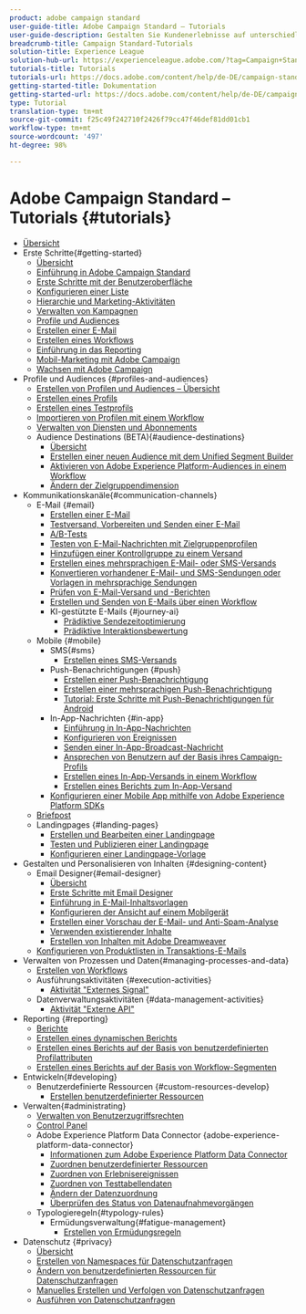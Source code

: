 ```yaml
---
product: adobe campaign standard
user-guide-title: Adobe Campaign Standard – Tutorials
user-guide-description: Gestalten Sie Kundenerlebnisse auf unterschiedlichsten Kanälen und schaffen Sie eine Umgebung für visuelle Kampagnenorchestrierungen, Interaktionsverwaltung in Echtzeit und kanalübergreifende Ausführung.
breadcrumb-title: Campaign Standard-Tutorials
solution-title: Experience League
solution-hub-url: https://experienceleague.adobe.com/?tag=Campaign+Standard#recommended/solutions/campaign
tutorials-title: Tutorials
tutorials-url: https://docs.adobe.com/content/help/de-DE/campaign-standard-learn/tutorials/overview.html
getting-started-title: Dokumentation
getting-started-url: https://docs.adobe.com/content/help/de-DE/campaign-standard/using/campaign-standard-home.html
type: Tutorial
translation-type: tm+mt
source-git-commit: f25c49f242710f2426f79cc47f46def81dd01cb1
workflow-type: tm+mt
source-wordcount: '497'
ht-degree: 98%

---
```



# Adobe Campaign Standard – Tutorials {#tutorials}

+ [Übersicht](/help/overview.md)
+ Erste Schritte{#getting-started}
   + [Übersicht](/help/getting-started/getting-started-overview.md)
   + [Einführung in Adobe Campaign Standard](/help/getting-started/adobe-campaign-standard-introduction.md)
   + [Erste Schritte mit der Benutzeroberfläche](/help/getting-started/getting-started-with-the-ui.md)
   + [Konfigurieren einer Liste](/help/getting-started/configure-a-list.md)
   + [Hierarchie und Marketing-Aktivitäten](/help/getting-started/explore-hierarchy-and-marketing-activities.md)
   + [Verwalten von Kampagnen](/help/getting-started/managing-campaigns.md)
   + [Profile und Audiences](/help/getting-started/understanding-profiles-and-audiences.md)
   + [Erstellen einer E-Mail](https://docs.adobe.com/content/help/de-DE/campaign-standard-learn/tutorials/communication-channels/email/create-email-from-homepage.html)
   + [Erstellen eines Workflows](/help/managing-processes-and-data/create-workflow.md)
   + [Einführung in das Reporting](/help/getting-started/reporting-with-adobe-campaign-introduction.md)
   + [Mobil-Marketing mit Adobe Campaign](/help/getting-started/mobile-marketing-with-adobe-campaign.md)
   + [Wachsen mit Adobe Campaign](/help/getting-started/growing-with-adobe-campaign.md)
+ Profile und Audiences {#profiles-and-audiences}
   + [Erstellen von Profilen und Audiences – Übersicht](/help/profiles-and-audiences/creating-profiles-and-audiences.md)
   + [Erstellen eines Profils](/help/profiles-and-audiences/creating-a-profile.md)
   + [Erstellen eines Testprofils](/help/profiles-and-audiences/test-profiles.md)
   + [Importieren von Profilen mit einem Workflow](/help/managing-processes-and-data/importing-profiles.md)
   + [Verwalten von Diensten und Abonnements](/help/managing-processes-and-data/services-and-subscriptions.md)
   + Audience Destinations (BETA){#audience-destinations}
      + [Übersicht](/help/profiles-and-audiences/audience-destinations/audience-destinations-overview.md)
      + [Erstellen einer neuen Audience mit dem Unified Segment Builder](/help/profiles-and-audiences/audience-destinations/creating-audiences-using-segment-builder.md)
      + [Aktivieren von Adobe Experience Platform-Audiences in einem Workflow](/help/profiles-and-audiences/audience-destinations/activating-aep-audiences.md)
      + [Ändern der Zielgruppendimension](/help/profiles-and-audiences/audience-destinations/changing-targeting-dimension.md)
+ Kommunikationskanäle{#communication-channels}
   + E-Mail {#email}
      + [Erstellen einer E-Mail](/help/communication-channels/email/create-email-from-homepage.md)
      + [Testversand, Vorbereiten und Senden einer E-Mail](/help/communication-channels/email/sending-test-preparing-sending-email.md)
      + [A/B-Tests](/help/communication-channels/email/a-b-testing.md)
      + [Testen von E-Mail-Nachrichten mit Zielgruppenprofilen](/help/communication-channels/email/profile-substitution.md)
      + [Hinzufügen einer Kontrollgruppe zu einem Versand](/help/communication-channels/email/control-groups.md)
      + [Erstellen eines mehrsprachigen E-Mail- oder SMS-Versands](/help/communication-channels/create-multilingual-deliveries.md)
      + [Konvertieren vorhandener E-Mail- und SMS-Sendungen oder Vorlagen in mehrsprachige Sendungen](/help/communication-channels/covert-into-multilingual-deliveries.md)
      + [Prüfen von E-Mail-Versand und -Berichten](/help/communication-channels/email/reviewing-personalized-email-delivery-and-reports.md)
      + [Erstellen und Senden von E-Mails über einen Workflow](/help/communication-channels/email/create-and-send-emails-via-workflow.md)
      + KI-gestützte E-Mails {#journey-ai}
         + [Prädiktive Sendezeitoptimierung](/help/communication-channels/email/ai-powered-emails/predictive-send-time-optimization.md)
         + [Prädiktive Interaktionsbewertung](/help/communication-channels/email/ai-powered-emails/predictive-engagement-scoring.md)
   + Mobile {#mobile}
      + SMS{#sms}
         + [Erstellen eines SMS-Versands](/help/communication-channels/mobile/sms/sms-delivery.md)
      + Push-Benachrichtigungen {#push}
         + [Erstellen einer Push-Benachrichtigung](/help/communication-channels/mobile/push-notifications/creating-a-push-notification.md)
         + [Erstellen einer mehrsprachigen Push-Benachrichtigung](/help/communication-channels/mobile/push-notifications/creating-multilingual-push-notifications.md)
         + [Tutorial: Erste Schritte mit Push-Benachrichtigungen für Android](https://docs.adobe.com/content/help/de-DE/campaign-standard-learn/getting-started-with-push-notifications-android/introduction.html)
      + In-App-Nachrichten {#in-app}
         + [Einführung in In-App-Nachrichten](/help/communication-channels/mobile/in-app/in-app-message-overview.md)
         + [Konfigurieren von Ereignissen](/help/communication-channels/mobile/in-app/configure-events.md)
         + [Senden einer In-App-Broadcast-Nachricht](/help/communication-channels/mobile/in-app/broadcast-in-app-message.md)
         + [Ansprechen von Benutzern auf der Basis ihres Campaign-Profils](/help/communication-channels/mobile/in-app/target-users-based-on-campaign-profile.md)
         + [Erstellen eines In-App-Versands in einem Workflow](/help/communication-channels/mobile/in-app/in-app-activity.md)
         + [Erstellen eines Berichts zum In-App-Versand](/help/communication-channels/mobile/in-app/in-app-reporting.md)
      + [Konfigurieren einer Mobile App mithilfe von Adobe Experience Platform SDKs](/help/communication-channels/mobile/configure-mobile-apps-using-aep-sdk.md)
   + [Briefpost](/help/communication-channels/direct-mail/directmail.md)
   + Landingpages {#landing-pages}
      + [Erstellen und Bearbeiten einer Landingpage](/help/communication-channels/landing-pages/landing-page-create-and-edit.md)
      + [Testen und Publizieren einer Landingpage](/help/communication-channels/landing-pages/landing-page-test-and-publish.md)
      + [Konfigurieren einer Landingpage-Vorlage](/help/communication-channels/landing-pages/landing-page-configure-templates.md)
+ Gestalten und Personalisieren von Inhalten {#designing-content}
   + Email Designer{#email-designer}
      + [Übersicht](/help/designing-content/email-designer/email-designer-overview.md)
      + [Erste Schritte mit Email Designer](/help/designing-content/email-designer/getting-started-with-the-email-designer.md)
      + [Einführung in E-Mail-Inhaltsvorlagen](/help/designing-content/email-designer/email-content-templates.md)
      + [Konfigurieren der Ansicht auf einem Mobilgerät](/help/designing-content/email-designer/configure-the-mobile-view.md)
      + [Erstellen einer Vorschau der E-Mail- und Anti-Spam-Analyse](/help/designing-content/email-designer/preview-your-email.md)
      + [Verwenden existierender Inhalte](/help/designing-content/email-designer/working-with-existing-content.md)
      + [Erstellen von Inhalten mit Adobe Dreamweaver](/help/designing-content/email-designer/dreamweaver-integration.md)
   + [Konfigurieren von Produktlisten in Transaktions-E-Mails](/help/designing-content/product-listings-in-transactional-email.md)
+ Verwalten von Prozessen und Daten{#managing-processes-and-data}
   + [Erstellen von Workflows](/help/managing-processes-and-data/create-workflow.md)
   + Ausführungsaktivitäten {#execution-activities}
      + [Aktivität &quot;Externes Signal&quot;](/help/managing-processes-and-data/execution-activities/external-signal-activity.md)
   + Datenverwaltungsaktivitäten {#data-management-activities}
      + [Aktivität &quot;Externe API&quot;](/help/managing-processes-and-data/data-management-activities/external-api-activity.md)
+ Reporting {#reporting}
   + [Berichte](/help/getting-started/exploring-reports.md)
   + [Erstellen eines dynamischen Berichts](/help/reporting/creating-a-dynamic-report.md)
   + [Erstellen eines Berichts auf der Basis von benutzerdefinierten Profilattributen](/help/reporting/custom-profile-attributes-dynamic-reports.md)
   + [Erstellen eines Berichts auf der Basis von Workflow-Segmenten](/help/reporting/report-on-workflow-segments.md)
+ Entwickeln{#developing}
   + Benutzerdefinierte Ressourcen {#custom-resources-develop}
      + [Erstellen benutzerdefinierter Ressourcen](/help/managing-processes-and-data/custom-resources/creating-custom-resources.md)
+ Verwalten{#administrating}
   + [Verwalten von Benutzerzugriffsrechten](/help/administrating/managing-user-access-rights.md)
   + [Control Panel](https://docs.adobe.com/content/help/en/campaign-standard-learn/control-panel/control-panel-overview.html)
   + Adobe Experience Platform Data Connector {adobe-experience-platform-data-connector}
      + [Informationen zum Adobe Experience Platform Data Connector](/help/administrating/adobe-experience-platform-data-connector/understanding-the-adobe-experience-platform-data-connector.md)
      + [Zuordnen benutzerdefinierter Ressourcen](/help/administrating/adobe-experience-platform-data-connector/mapping-custom-resources.md)
      + [Zuordnen von Erlebnisereignissen](/help/administrating/adobe-experience-platform-data-connector/mapping-experience-events.md)
      + [Zuordnen von Testtabellendaten](/help/administrating/adobe-experience-platform-data-connector/mapping-seed-table-data.md)
      + [Ändern der Datenzuordnung](/help/administrating/adobe-experience-platform-data-connector/modifying-data-mapping.md)
      + [Überprüfen des Status von Datenaufnahmevorgängen](/help/administrating/adobe-experience-platform-data-connector/checking-status-of-data-ingestion-jobs.md)
   + Typologieregeln{#typology-rules}
      + Ermüdungsverwaltung{#fatigue-management}
         + [Erstellen von Ermüdungsregeln](/help/administrating/typology-rules/fatigue-management/create-fatigue-rules.md)
+ Datenschutz {#privacy}
   + [Übersicht](/help/privacy/privacy-overview.md)
   + [Erstellen von Namespaces für Datenschutzanfragen](/help/privacy/namespaces-for-privacy-requests.md)
   + [Ändern von benutzerdefinierten Ressourcen für Datenschutzanfragen](/help/privacy/custom-resources-for-privacy-requests.md)
   + [Manuelles Erstellen und Verfolgen von Datenschutzanfragen](/help/privacy/create-and-track-privacy-requests.md)
   + [Ausführen von Datenschutzanfragen](/help/privacy/execute-privacy-requests.md)